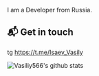 I am a Developer from Russia.

## 📬 Get in touch
tg https://t.me/Isaev_Vasily


![Vasiliy566's github stats](https://github-readme-stats.vercel.app/api?username=Vasiliy566&count_private=true&show_icons=true&hide_title=true&include_all_commits=true)
